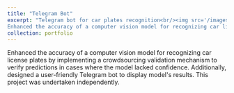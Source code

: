 ```yaml
---
title: "Telegram Bot"
excerpt: "Telegram bot for car plates recognition<br/><img src='/images/Screenshot_2.png'> 
Enhanced the accuracy of a computer vision model for recognizing car license plates by implementing a crowdsourcing validation mechanism to verify predictions in cases where the model lacked confidence. Additionally, designed a user-friendly Telegram bot to display model's results. This project was undertaken independently."
collection: portfolio
---
```


Enhanced the accuracy of a computer vision model for recognizing car license plates by implementing a crowdsourcing validation mechanism to verify predictions in cases where the model lacked confidence. Additionally, designed a user-friendly Telegram bot to display model's results. This project was undertaken independently.
